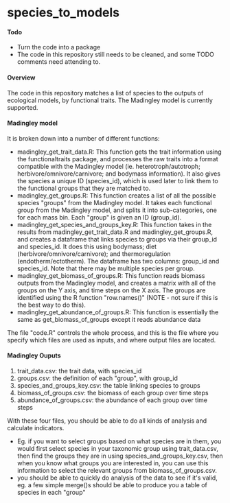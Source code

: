 # species_to_models



#### Todo
- Turn the code into a package
- The code in this repository still needs to be cleaned, and some TODO comments need attending to.

#### Overview
The code in this repository matches a list of species to the outputs of ecological models, by functional traits. The Madingley
model is currently supported.

#### Madingley model
It is broken down into a number of different functions:
- madingley_get_trait_data.R: This function gets the trait information using the functionaltraits package, and processes the raw traits into a format compatible with the Madingley model (ie. heterotroph/autotroph; herbivore/omnivore/carnivore; and bodymass information). It also gives the species a unique ID (species_id), which is used later to link them to the functional groups that they are matched to.
- madingley_get_groups.R: This function creates a list of all the possible species "groups" from the Madingley model. It takes each functional group from the Madingley model, and splits it into sub-categories, one for each mass bin. Each "group" is given an ID (group_id).
- madingley_get_species_and_groups_key.R: This function takes in the results from madingley_get_trait_data.R and madingley_get_groups.R, and creates a dataframe that links species to groups via their group_id and species_id. It does this using bodymass; diet (herbivore/omnivore/carnivore); and thermoregulation (endotherm/ectotherm). The dataframe has two columns: group_id and species_id. Note that there may be multiple species per group.
- madingley_get_biomass_of_groups.R: This function reads biomass outputs from the Madingley model, and creates a matrix with all of the groups on the Y axis, and time steps on the X axis. The groups are identified using the R function "row.names()" (NOTE - not sure if this is the best way to do this). 
- madingley_get_abundance_of_groups.R: This function is essentially the same as get_biomass_of_groups except it reads abundance data

The file "code.R" controls the whole process, and this is the file where you specify which files are used as inputs, and where output files are located.

#### Madingley Ouputs
1. trait_data.csv: the trait data, with species_id
2. groups.csv: the definition of each "group", with group_id
3. species_and_groups_key.csv: the table linking species to groups
4. biomass_of_groups.csv: the biomass of each group over time steps
5. abundance_of_groups.csv: the abundance of each group over time steps

With these four files, you should be able to do all kinds of analysis and calculate indicators. 
- Eg. if you want to select groups based on what species are in them, you would first select species in your
  taxonomic group using trait_data.csv, then find the groups they are in using species_and_groups_key.csv,
  then when you know what groups you are interested in, you can use this information to select the relevant
  groups from biomass_of_groups.csv.
- you should be able to quickly do analysis of the data to see if it's valid, eg. a few simple merge()s
  should be able to produce you a table of species in each "group"

